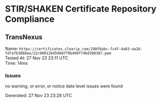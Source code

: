 # STIR/SHAKEN Certificate Repository Compliance

## TransNexus

Name: `https://certificates.clearip.com/298f6abc-fc4f-4a03-aa26-fd7a7b3866ee/22c90012bd59607f9b490f74bd398307.pem`\
Tested At: 27 Nov 23 23:11 UTC\
Time: 14ms

### Issues

no warning, or error, or notice date level issues were found

Generated: 27 Nov 23 23:28 UTC